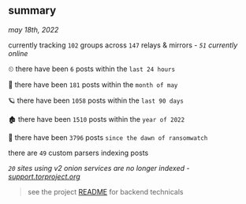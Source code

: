 
## summary
_may 18th, 2022_

currently tracking `102` groups across `147` relays & mirrors - _`51` currently online_

⏲ there have been `6` posts within the `last 24 hours`

🦈 there have been `181` posts within the `month of may`

🪐 there have been `1058` posts within the `last 90 days`

🏚 there have been `1510` posts within the `year of 2022`

🦕 there have been `3796` posts `since the dawn of ransomwatch`

there are `49` custom parsers indexing posts

_`20` sites using v2 onion services are no longer indexed - [support.torproject.org](https://support.torproject.org/onionservices/v2-deprecation/)_

> see the project [README](https://github.com/joshhighet/ransomwatch#ransomwatch--) for backend technicals
